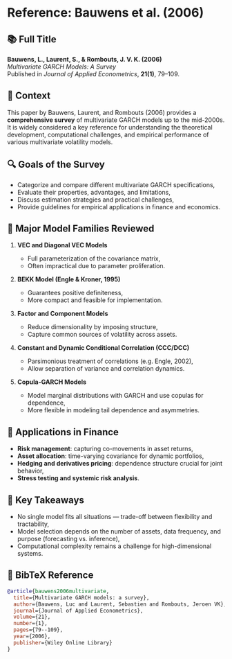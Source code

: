 # Reference: Bauwens et al. (2006)

## 📚 Full Title
**Bauwens, L., Laurent, S., & Rombouts, J. V. K. (2006)**  
*Multivariate GARCH Models: A Survey*  
Published in _Journal of Applied Econometrics_, **21(1)**, 79–109.

## 🧠 Context

This paper by Bauwens, Laurent, and Rombouts (2006) provides a **comprehensive survey** of multivariate GARCH models up to the mid-2000s. It is widely considered a key reference for understanding the theoretical development, computational challenges, and empirical performance of various multivariate volatility models.

## 🔍 Goals of the Survey

- Categorize and compare different multivariate GARCH specifications,
- Evaluate their properties, advantages, and limitations,
- Discuss estimation strategies and practical challenges,
- Provide guidelines for empirical applications in finance and economics.

## 🧮 Major Model Families Reviewed

1. **VEC and Diagonal VEC Models**  
   - Full parameterization of the covariance matrix,
   - Often impractical due to parameter proliferation.

2. **BEKK Model (Engle & Kroner, 1995)**  
   - Guarantees positive definiteness,
   - More compact and feasible for implementation.

3. **Factor and Component Models**  
   - Reduce dimensionality by imposing structure,
   - Capture common sources of volatility across assets.

4. **Constant and Dynamic Conditional Correlation (CCC/DCC)**  
   - Parsimonious treatment of correlations (e.g. Engle, 2002),
   - Allow separation of variance and correlation dynamics.

5. **Copula-GARCH Models**  
   - Model marginal distributions with GARCH and use copulas for dependence,
   - More flexible in modeling tail dependence and asymmetries.

## 💼 Applications in Finance

- **Risk management**: capturing co-movements in asset returns,
- **Asset allocation**: time-varying covariance for dynamic portfolios,
- **Hedging and derivatives pricing**: dependence structure crucial for joint behavior,
- **Stress testing and systemic risk analysis**.

## 🧠 Key Takeaways

- No single model fits all situations — trade-off between flexibility and tractability,
- Model selection depends on the number of assets, data frequency, and purpose (forecasting vs. inference),
- Computational complexity remains a challenge for high-dimensional systems.

## 📎 BibTeX Reference

```bibtex
@article{bauwens2006multivariate,
  title={Multivariate GARCH models: a survey},
  author={Bauwens, Luc and Laurent, Sebastien and Rombouts, Jeroen VK},
  journal={Journal of Applied Econometrics},
  volume={21},
  number={1},
  pages={79--109},
  year={2006},
  publisher={Wiley Online Library}
}
```
